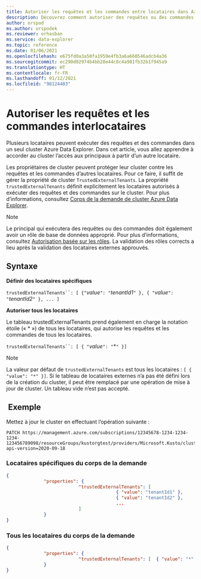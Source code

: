 ```yaml
---
title: Autoriser les requêtes et les commandes entre locataires dans Azure Data Explorer
description: Découvrez comment autoriser des requêtes ou des commandes à partir de plusieurs locataires dans Azure Data Explorer.
author: orspod
ms.author: orspodek
ms.reviewer: orhasban
ms.service: data-explorer
ms.topic: reference
ms.date: 01/06/2021
ms.openlocfilehash: e675fd0a3a50fa1959e4fb3a6a660546adcb4a36
ms.sourcegitcommit: ec290d02974b4bb28e44c8c4a981fb32b1f945a9
ms.translationtype: HT
ms.contentlocale: fr-FR
ms.lasthandoff: 01/12/2021
ms.locfileid: "98124403"
---
```

# <a name="allow-cross-tenant-queries-and-commands"></a>Autoriser les requêtes et les commandes interlocataires 

Plusieurs locataires peuvent exécuter des requêtes et des commandes dans un seul cluster Azure Data Explorer. Dans cet article, vous allez apprendre à accorder au cluster l’accès aux principaux à partir d’un autre locataire.

Les propriétaires de cluster peuvent protéger leur cluster contre les requêtes et les commandes d’autres locataires. Pour ce faire, il suffit de gérer la propriété de cluster `TrustedExternalTenants`. La propriété `trustedExternalTenants` définit explicitement les locataires autorisés à exécuter des requêtes et des commandes sur le cluster. Pour plus d’informations, consultez [Corps de la demande de cluster Azure Data Explorer](/rest/api/azurerekusto/clusters/createorupdate#request-body).

> [!NOTE]
> Le principal qui exécutera des requêtes ou des commandes doit également avoir un rôle de base de données approprié. Pour plus d’informations, consultez [Autorisation basée sur les rôles](./kusto/management/access-control/role-based-authorization.md). La validation des rôles corrects a lieu après la validation des locataires externes approuvés.

## <a name="syntax"></a>Syntaxe

**Définir des locataires spécifiques**

`trustedExternalTenants``: [ {"`*value*`": "`*tenantId1*`" }, { "`*value*`": "`*tenantId2*`" }, ... ]`

**Autoriser tous les locataires**

Le tableau trustedExternalTenants prend également en charge la notation étoile (« * ») de tous les locataires, qui autorise les requêtes et les commandes de tous les locataires. 

`trustedExternalTenants``: [ { "`*value*`": "`*`" }]`

> [!NOTE]
> La valeur par défaut de `trustedExternalTenants` est tous les locataires : `[ { "value": "*" }]`. Si le tableau de locataires externes n’a pas été défini lors de la création du cluster, il peut être remplacé par une opération de mise à jour de cluster. Un tableau vide n’est pas accepté.

## <a name="example"></a> Exemple

Mettez à jour le cluster en effectuant l’opération suivante :

```http
PATCH https://management.azure.com/subscriptions/12345678-1234-1234-1234-123456789098/resourceGroups/kustorgtest/providers/Microsoft.Kusto/clusters/kustoclustertest?api-version=2020-09-18
```

### <a name="request-body-specific-tenants"></a>Locataires spécifiques du corps de la demande

```json
{
              "properties": { 
                           "trustedExternalTenants": [
                                         { "value": "tenantId1" }, 
                                         { "value": "tenantId2" }, 
                                         ...
                           ]
              }
}
```

### <a name="request-body-all-tenants"></a>Tous les locataires du corps de la demande

```json
{
              "properties": { 
                           "trustedExternalTenants": [  { "value": "*" }  ]
              }
}

```
